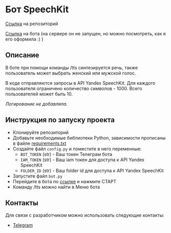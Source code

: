 # Бот SpeechKit

[Ссылка](https://github.com/alinkalina/speechkit-bot/tree/tts) на репозиторий

[Ссылка](https://t.me/alulamalula_speechkit_bot) на бота (на сервере он не запущен, но можно посмотреть, как я его оформила :) )


## Описание

В боте при помощи команды /tts синтезируется речь, также пользователь может выбрать женский или мужской голос.

В коде отправляются запросы в API Yandex SpeechKit. Для каждого пользователя ограничено количество символов - 1000. Всего пользователей может быть 10.

*Логирование не добавляла.*


## Инструкция по запуску проекта
- Клонируйте репозиторий
- Добавьте необходимые библиотеки Python, зависимости прописаны в файле [requirements.txt](https://github.com/alinkalina/speechkit-bot/blob/tts/requirements.txt)
- Создайте файл `config.py` и поместите в него переменные:
  - `BOT_TOKEN` (str) - Ваш токен Телеграм бота
  - `IAM_TOKEN` (str) - Ваш iam токен для доступа к API Yandex SpeechKit
  - `FOLDER_ID` (str) - Ваш folder id для доступа к API Yandex SpeechKit
- Запустите файл `bot.py`
- Перейдите в бота по [ссылке](https://t.me/alulamalula_speechkit_bot) и нажмите СТАРТ
- Команду /tts можно найти в Меню бота


## Контакты
Для связи с разработчиком можно использовать следующие контакты:

- [Telegram](https://t.me/alulamalula)